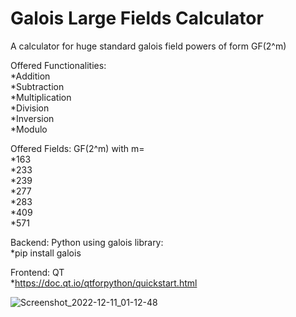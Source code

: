 # Galois Large Fields Calculator  
  
A calculator for huge standard galois field powers of form GF(2^m)  

Offered Functionalities:  
*Addition  
*Subtraction  
*Multiplication  
*Division  
*Inversion  
*Modulo  

Offered Fields: GF(2^m) with m=  
*163  
*233  
*239  
*277  
*283  
*409  
*571  
  
Backend: Python using galois library:  
*pip install galois  
  
Frontend: QT  
*https://doc.qt.io/qtforpython/quickstart.html  

![Screenshot_2022-12-11_01-12-48](https://user-images.githubusercontent.com/53318196/206879730-59e147bd-ae23-49f7-a32e-ebd8a542459b.jpg)

